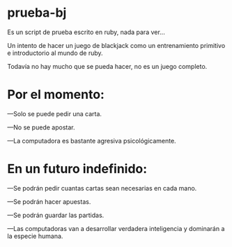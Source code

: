 prueba-bj
=========

Es un script de prueba escrito en ruby, nada para ver...

Un intento de hacer un juego de blackjack como un entrenamiento primitivo e introductorio al mundo de ruby.

Todavía no hay mucho que se pueda hacer, no es un juego completo.


Por el momento: 
===============

  —Solo se puede pedir una carta.
  
  —No se puede apostar.
  
  —La computadora es bastante agresiva psicológicamente.


En un futuro indefinido:
========================

  —Se podrán pedir cuantas cartas sean necesarias en cada mano.
  
  —Se podrán hacer apuestas.
  
  —Se podrán guardar las partidas.
  
  —Las computadoras van a desarrollar verdadera inteligencia y dominarán a la especie humana.
